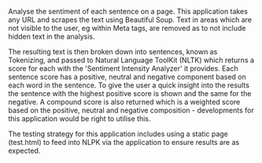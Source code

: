 Analyse the sentiment of each sentence on a page. This application takes any URL and scrapes the text using Beautiful Soup. Text in areas which are not visible to the user, eg within Meta tags, are removed as to not include hidden text in the analysis. 

The resulting text is then broken down into sentences, known as Tokenizing, and passed to Natural Language ToolKit (NLTK) which returns a score for each with the 'Sentiment Intensity Analyzer' it provides. Each sentence score has a positive, neutral and negative component based on each word in the sentence. To give the user a quick insight into the results the sentence with the highest positive score is shown and the same for the negative. A compound score is also returned which is a weighted score based on the positive, neutral and negative composition - developments for this application would be right to utilise this. 

The testing strategy for this application includes using a static page (test.html) to feed into NLPK via the application to ensure results are as expected.

